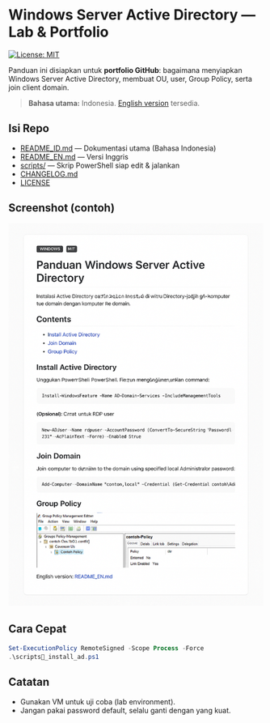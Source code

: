 # Windows Server Active Directory — Lab & Portfolio

[![License: MIT](https://img.shields.io/badge/License-MIT-yellow.svg)](LICENSE)

Panduan ini disiapkan untuk **portfolio GitHub**: bagaimana menyiapkan Windows Server Active Directory, membuat OU, user, Group Policy, serta join client domain.  
> **Bahasa utama:** Indonesia. [English version](README_EN.md) tersedia.

## Isi Repo
- [README_ID.md](README_ID.md) — Dokumentasi utama (Bahasa Indonesia)
- [README_EN.md](README_EN.md) — Versi Inggris
- [scripts/](scripts) — Skrip PowerShell siap edit & jalankan
- [CHANGELOG.md](CHANGELOG.md)
- [LICENSE](LICENSE)

## Screenshot (contoh)

![Active Directory Screenshot](screenshot.png)


## Cara Cepat
```powershell
Set-ExecutionPolicy RemoteSigned -Scope Process -Force
.\scripts_install_ad.ps1
```

## Catatan
- Gunakan VM untuk uji coba (lab environment).
- Jangan pakai password default, selalu ganti dengan yang kuat.
